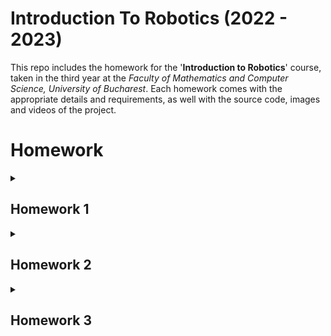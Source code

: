 # Introduction To Robotics (2022 - 2023)
This repo includes the homework for the '**Introduction to Robotics**' course, taken in the third year at the _Faculty of Mathematics and Computer Science, University of Bucharest_. Each homework comes with the appropriate details and requirements, as well with the source code, images and videos of the project.

# Homework

<details>
<summary> <h2> Homework 1 </h2> </summary>

### Description and requirements

The goal of the first homework was to control an RGB led with three different potentiometers, one for each
color (red, green and blue). The control is done digitally, by mapping the values given by the potentiometers
to RGB values, with the help of the Arduino Uno board.

![alt-image](./Homework1/SetupImages/TopView.jpeg)

![alt-image](./Homework1/SetupImages/SideView.jpeg)

Here you can find a demo:
https://youtu.be/HXSdGHb5iEo

</details>


<details>
<summary> <h2> Homework 2 </h2> </summary>
  
### Description and requirements
  
The goal of the second homework was to create a "traffic lights" setup for a crosswalk. There are 2 leds (green and red) for the pedestrians and 3 leds (green, yellow and red) for the cars. The prototype must run through all the 4 stages and simulate a real crosswalk.

  <details>
    <summary> <h3> States </h3> </summary>
    <p> *as written in the laboratory material* </p>
  <p> The system has the following states: <p>
    <ol>
  <li> State 1 (default, reinstated after state 4 ends): green light for cars,
  red light for people, no sounds. Duration: indefinite, changed by
    pressing the button. </li>
  <li> State 2 (initiated by counting down 8 seconds after a button press):
  the light should be yellow for cars, red for people and no sounds.
  Duration: 3 seconds. </li>
  <li> State 3 (initiated after state 2 ends): red for cars, green for people
  and a beeping sound from the buzzer at a constant interval. Duration:
  8 seconds. </li>
  <li> State 4 (initiated after state 3 ends): red for cars, blinking green
  for people and a beeping sound from the buzzer, at a constant interval,
  faster than the beeping in state 3. This state should last 4
  seconds. </li>
    </ol>
  </details>
  
![alt-image](./Homework2/SetupImages/TopView.jpeg)

![alt-image](./Homework2/SetupImages/SideView.jpeg)
  
  Here you can find a demo:
https://youtu.be/PK2Td_nJlBc
    
</details>
  
  
<details>
  <summary> <h2> Homework 3 </h2> </summary>

  <h2> Task requirements </h2>
  
  <h3> Components </h3>
  <ul>
    <li> 1 7-segment display </li>
    <li> 1 joystick </li>
    <li> Resistors </li>
    <li> Wires </li>
  </ul>

  <h3> Description </h3>
  <p> The goal of the third homework was to create a setup with a 7-segment display controlled by a joystick, which can be in one of two states. </p>
  <p> The system has the following states (as written in the laboratory material) : <p>
    <ol>
      <li> 
        State 1 (default, but also initiated after a button press in State
        2): Current position blinking. Can use the joystick to move from
        one position to neighbors. Short pressing the button toggles state
        2. Long pressing the button in state 1 resets the entire display by
        turning all the segments OFF and moving the current position to the
        decimal point (available only in state 1).
      </li>
      <li> 
        State 2 (initiated after a button press in State 1): The current
        segment stops blinking, adopting the state of the segment before
        selection (ON or OFF). Toggling the X (or Y, you chose) axis should
        change the segment state from ON to OFF or from OFF to ON.
        Clicking the joystick should save the segment state and exit back to
        state 1.
      </li>
    </ol>
  
  ## Setup pictures
  - Top View -
  ![alt-image](./Homework3/SetupImages/TopView.jpeg)
  
  - Side View -
  ![alt-image](./Homework3/SetupImages/SideView.jpeg)
  
  ## Functionality demo
  <p> You can find the demo <a href="https://youtu.be/2iRJRtrS0ZI">here</a>.
    
  ## Source code
  <p> You can also find the source code <a href="https://github.com/AlinaGeo/IntroductionToRobotics/blob/main/Homework3/Homework3.ino">here</a>.
  
</details>
